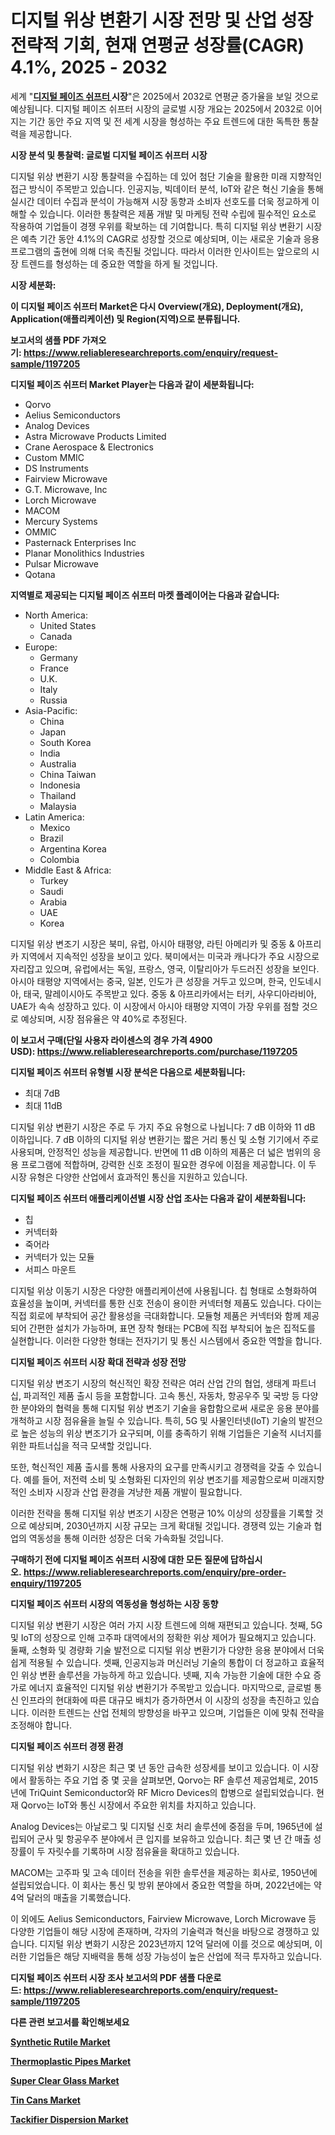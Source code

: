 <p><h1>디지털 위상 변환기 시장 전망 및 산업 성장 전략적 기회, 현재 연평균 성장률(CAGR) 4.1%, 2025 - 2032</h1></p><p>세계 "<strong><a href="https://www.reliableresearchreports.com/digital-phase-shifters-r1197205?utm_campaign=105&utm_medium=8&utm_source=Github&utm_content=ia&utm_term=01022025&utm_id=digital-phase-shifters">디지털 페이즈 쉬프터&nbsp;</a></strong><strong>시장</strong>"은 2025에서 2032로 연평균 증가율을 보일 것으로 예상됩니다. 디지털 페이즈 쉬프터 시장의 글로벌 시장 개요는 2025에서 2032로 이어지는 기간 동안 주요 지역 및 전 세계 시장을 형성하는 주요 트렌드에 대한 독특한 통찰력을 제공합니다.</p>
<p><strong>시장 분석 및 통찰력: 글로벌 디지털 페이즈 쉬프터 시장</strong></p>
<p><p>디지털 위상 변환기 시장 통찰력을 수집하는 데 있어 첨단 기술을 활용한 미래 지향적인 접근 방식이 주목받고 있습니다. 인공지능, 빅데이터 분석, IoT와 같은 혁신 기술을 통해 실시간 데이터 수집과 분석이 가능해져 시장 동향과 소비자 선호도를 더욱 정교하게 이해할 수 있습니다. 이러한 통찰력은 제품 개발 및 마케팅 전략 수립에 필수적인 요소로 작용하여 기업들이 경쟁 우위를 확보하는 데 기여합니다. 특히 디지털 위상 변환기 시장은 예측 기간 동안 4.1%의 CAGR로 성장할 것으로 예상되며, 이는 새로운 기술과 응용 프로그램의 출현에 의해 더욱 촉진될 것입니다. 따라서 이러한 인사이트는 앞으로의 시장 트렌드를 형성하는 데 중요한 역할을 하게 될 것입니다.</p><a href="%7CAUTHORITHY_DOMAIN_URL%7C?utm_campaign=105&utm_medium=8&utm_source=Github&utm_content=ia&utm_term=01022025&utm_id=digital-phase-shifters"></a></p>
<p><strong>시장 세분화:</strong></p>
<p><strong>이 디지털 페이즈 쉬프터 Market은 다시 Overview(개요), Deployment(개요), Application(애플리케이션) 및 Region(지역)으로 분류됩니다.</strong></p>
<p><strong>보고서의 샘플 PDF 가져오기:&nbsp;<a href="https://www.reliableresearchreports.com/enquiry/request-sample/1197205?utm_campaign=105&utm_medium=8&utm_source=Github&utm_content=ia&utm_term=01022025&utm_id=digital-phase-shifters">https://www.reliableresearchreports.com/enquiry/request-sample/1197205</a></strong><strong></strong></p>
<p><strong>디지털 페이즈 쉬프터 Market Player는 다음과 같이 세분화됩니다:</strong></p>
<p><ul><li>Qorvo</li><li>Aelius Semiconductors</li><li>Analog Devices</li><li>Astra Microwave Products Limited</li><li>Crane Aerospace & Electronics</li><li>Custom MMIC</li><li>DS Instruments</li><li>Fairview Microwave</li><li>G.T. Microwave, Inc</li><li>Lorch Microwave</li><li>MACOM</li><li>Mercury Systems</li><li>OMMIC</li><li>Pasternack Enterprises Inc</li><li>Planar Monolithics Industries</li><li>Pulsar Microwave</li><li>Qotana</li></ul></p>
<p><strong>지역별로 제공되는 디지털 페이즈 쉬프터 마켓 플레이어는 다음과 같습니다:</strong></p>
<p><ul>
    <li>
        North America:
        <ul>
            <li>United States</li>
            <li>Canada</li>
        </ul>
    </li>
    <li>
        Europe:
        <ul>
            <li>Germany</li>
            <li>France</li>
            <li>U.K.</li>
            <li>Italy</li>
            <li>Russia</li>
        </ul>
    </li>
    <li>
        Asia-Pacific:
        <ul>
            <li>China</li>
            <li>Japan</li>
            <li>South Korea</li>
            <li>India</li>
            <li>Australia</li>
            <li>China Taiwan</li>
            <li>Indonesia</li>
            <li>Thailand</li>
            <li>Malaysia</li>
        </ul>
    </li>
    <li>
        Latin America:
        <ul>
            <li>Mexico</li>
            <li>Brazil</li>
            <li>Argentina Korea</li>
            <li>Colombia</li>
        </ul>
    </li>
    <li>
        Middle East & Africa:
        <ul>
            <li>Turkey</li>
            <li>Saudi</li>
            <li>Arabia</li>
            <li>UAE</li>
            <li>Korea</li>
        </ul>
    </li>
    </ul></p>
<p><p>디지털 위상 변조기 시장은 북미, 유럽, 아시아 태평양, 라틴 아메리카 및 중동 & 아프리카 지역에서 지속적인 성장을 보이고 있다. 북미에서는 미국과 캐나다가 주요 시장으로 자리잡고 있으며, 유럽에서는 독일, 프랑스, 영국, 이탈리아가 두드러진 성장을 보인다. 아시아 태평양 지역에서는 중국, 일본, 인도가 큰 성장을 거두고 있으며, 한국, 인도네시아, 태국, 말레이시아도 주목받고 있다. 중동 & 아프리카에서는 터키, 사우디아라비아, UAE가 속속 성장하고 있다. 이 시장에서 아시아 태평양 지역이 가장 우위를 점할 것으로 예상되며, 시장 점유율은 약 40%로 추정된다.</p></p>
<p><strong>이 보고서 구매(단일 사용자 라이센스의 경우 가격 4900 USD):&nbsp;<a href="https://www.reliableresearchreports.com/purchase/1197205?utm_campaign=105&utm_medium=8&utm_source=Github&utm_content=ia&utm_term=01022025&utm_id=digital-phase-shifters">https://www.reliableresearchreports.com/purchase/1197205</a></strong></p>
<p><strong>디지털 페이즈 쉬프터 유형별 시장 분석은 다음으로 세분화됩니다:</strong></p>
<p><ul><li>최대 7dB</li><li>최대 11dB</li></ul></p>
<p><p>디지털 위상 변환기 시장은 주로 두 가지 주요 유형으로 나뉩니다: 7 dB 이하와 11 dB 이하입니다. 7 dB 이하의 디지털 위상 변환기는 짧은 거리 통신 및 소형 기기에서 주로 사용되며, 안정적인 성능을 제공합니다. 반면에 11 dB 이하의 제품은 더 넓은 범위의 응용 프로그램에 적합하며, 강력한 신호 조정이 필요한 경우에 이점을 제공합니다. 이 두 시장 유형은 다양한 산업에서 효과적인 통신을 지원하고 있습니다.</p></p>
<p><strong>디지털 페이즈 쉬프터 애플리케이션별 시장 산업 조사는 다음과 같이 세분화됩니다:</strong></p>
<p><ul><li>칩</li><li>커넥터화</li><li>죽어라</li><li>커넥터가 있는 모듈</li><li>서피스 마운트</li></ul></p>
<p><p>디지털 위상 이동기 시장은 다양한 애플리케이션에 사용됩니다. 칩 형태로 소형화하여 효율성을 높이며, 커넥터를 통한 신호 전송이 용이한 커넥터형 제품도 있습니다. 다이는 직접 회로에 부착되어 공간 활용성을 극대화합니다. 모듈형 제품은 커넥터와 함께 제공되어 간편한 설치가 가능하며, 표면 장착 형태는 PCB에 직접 부착되어 높은 집적도를 실현합니다. 이러한 다양한 형태는 전자기기 및 통신 시스템에서 중요한 역할을 합니다.</p></p>
<p><strong>디지털 페이즈 쉬프터 시장 확대 전략과 성장 전망</strong></p>
<p><p>디지털 위상 변조기 시장의 혁신적인 확장 전략은 여러 산업 간의 협업, 생태계 파트너십, 파괴적인 제품 출시 등을 포함합니다. 고속 통신, 자동차, 항공우주 및 국방 등 다양한 분야와의 협력을 통해 디지털 위상 변조기 기술을 융합함으로써 새로운 응용 분야를 개척하고 시장 점유율을 늘릴 수 있습니다. 특히, 5G 및 사물인터넷(IoT) 기술의 발전으로 높은 성능의 위상 변조기가 요구되며, 이를 충족하기 위해 기업들은 기술적 시너지를 위한 파트너십을 적극 모색할 것입니다.</p><p>또한, 혁신적인 제품 출시를 통해 사용자의 요구를 만족시키고 경쟁력을 갖출 수 있습니다. 예를 들어, 저전력 소비 및 소형화된 디자인의 위상 변조기를 제공함으로써 미래지향적인 소비자 시장과 산업 환경을 겨냥한 제품 개발이 필요합니다. </p><p>이러한 전략을 통해 디지털 위상 변조기 시장은 연평균 10% 이상의 성장률을 기록할 것으로 예상되며, 2030년까지 시장 규모는 크게 확대될 것입니다. 경쟁력 있는 기술과 협업의 역동성을 통해 이러한 성장은 더욱 가속화될 것입니다.</p></p>
<p><strong>구매하기 전에 디지털 페이즈 쉬프터 시장에 대한 모든 질문에 답하십시오.&nbsp;<a href="https://www.reliableresearchreports.com/enquiry/pre-order-enquiry/1197205?utm_campaign=105&utm_medium=8&utm_source=Github&utm_content=ia&utm_term=01022025&utm_id=digital-phase-shifters">https://www.reliableresearchreports.com/enquiry/pre-order-enquiry/1197205</a></strong><strong></strong></p>
<p><strong>디지털 페이즈 쉬프터 시장의 역동성을 형성하는 시장 동향</strong></p>
<p><p>디지털 위상 변환기 시장은 여러 가지 시장 트렌드에 의해 재편되고 있습니다. 첫째, 5G 및 IoT의 성장으로 인해 고주파 대역에서의 정확한 위상 제어가 필요해지고 있습니다. 둘째, 소형화 및 경량화 기술 발전으로 디지털 위상 변환기가 다양한 응용 분야에서 더욱 쉽게 적용될 수 있습니다. 셋째, 인공지능과 머신러닝 기술의 통합이 더 정교하고 효율적인 위상 변환 솔루션을 가능하게 하고 있습니다. 넷째, 지속 가능한 기술에 대한 수요 증가로 에너지 효율적인 디지털 위상 변환기가 주목받고 있습니다. 마지막으로, 글로벌 통신 인프라의 현대화에 따른 대규모 배치가 증가하면서 이 시장의 성장을 촉진하고 있습니다. 이러한 트렌드는 산업 전체의 방향성을 바꾸고 있으며, 기업들은 이에 맞춰 전략을 조정해야 합니다.</p></p>
<p><strong>디지털 페이즈 쉬프터 경쟁 환경</strong></p>
<p><p>디지털 위상 변화기 시장은 최근 몇 년 동안 급속한 성장세를 보이고 있습니다. 이 시장에서 활동하는 주요 기업 중 몇 곳을 살펴보면, Qorvo는 RF 솔루션 제공업체로, 2015년에 TriQuint Semiconductor와 RF Micro Devices의 합병으로 설립되었습니다. 현재 Qorvo는 IoT와 통신 시장에서 주요한 위치를 차지하고 있습니다.</p><p>Analog Devices는 아날로그 및 디지털 신호 처리 솔루션에 중점을 두며, 1965년에 설립되어 군사 및 항공우주 분야에서 큰 입지를 보유하고 있습니다. 최근 몇 년 간 매출 성장률이 두 자릿수를 기록하며 시장 점유율을 확대하고 있습니다.</p><p>MACOM는 고주파 및 고속 데이터 전송을 위한 솔루션을 제공하는 회사로, 1950년에 설립되었습니다. 이 회사는 통신 및 방위 분야에서 중요한 역할을 하며, 2022년에는 약 4억 달러의 매출을 기록했습니다.</p><p>이 외에도 Aelius Semiconductors, Fairview Microwave, Lorch Microwave 등 다양한 기업들이 해당 시장에 존재하며, 각자의 기술력과 혁신을 바탕으로 경쟁하고 있습니다. 디지털 위상 변화기 시장은 2023년까지 12억 달러에 이를 것으로 예상되며, 이러한 기업들은 해당 지배력을 통해 성장 가능성이 높은 산업에 적극 투자하고 있습니다.</p></p>
<p><strong>디지털 페이즈 쉬프터 시장 조사 보고서의 PDF 샘플 다운로드:&nbsp;<a href="https://www.reliableresearchreports.com/enquiry/request-sample/1197205?utm_campaign=105&utm_medium=8&utm_source=Github&utm_content=ia&utm_term=01022025&utm_id=digital-phase-shifters">https://www.reliableresearchreports.com/enquiry/request-sample/1197205</a></strong></p>
<p><strong></strong></p>
<p><strong></strong></p>
<p><strong></strong></p>
<p><strong></strong></p>
<p><strong>다른 관련 보고서를 확인해보세요</strong></p>
<p><strong><p><a href="https://github.com/ovtkosle/Market-Research-Report-List-1/blob/main/synthetic-rutile-market.md?utm_campaign=105&utm_medium=8&utm_source=Github&utm_content=ia&utm_term=01022025&utm_id=digital-phase-shifters">Synthetic Rutile Market</a></p><p><a href="https://github.com/ramraomeyie/Market-Research-Report-List-1/blob/main/thermoplastic-pipes-market.md?utm_campaign=105&utm_medium=8&utm_source=Github&utm_content=ia&utm_term=01022025&utm_id=digital-phase-shifters">Thermoplastic Pipes Market</a></p><p><a href="https://github.com/maclarensidney/Market-Research-Report-List-1/blob/main/super-clear-glass-market.md?utm_campaign=105&utm_medium=8&utm_source=Github&utm_content=ia&utm_term=01022025&utm_id=digital-phase-shifters">Super Clear Glass Market</a></p><p><a href="https://github.com/vitrilaoire/Market-Research-Report-List-1/blob/main/tin-cans-market.md?utm_campaign=105&utm_medium=8&utm_source=Github&utm_content=ia&utm_term=01022025&utm_id=digital-phase-shifters">Tin Cans Market</a></p><p><a href="https://github.com/nabadeneme/Market-Research-Report-List-1/blob/main/tackifier-dispersion-market.md?utm_campaign=105&utm_medium=8&utm_source=Github&utm_content=ia&utm_term=01022025&utm_id=digital-phase-shifters">Tackifier Dispersion Market</a></p></strong></p>